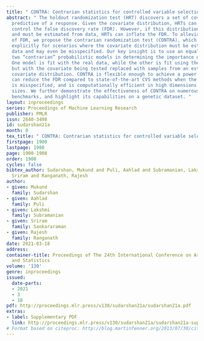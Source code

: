 ```yaml
---
title: " CONTRA: Contrarian statistics for controlled variable selection "
abstract: " The holdout randomization test (HRT) discovers a set of covariates most
  predictive of a response. Given the covariate distribution, HRTs can explicitly
  control the false discovery rate (FDR). However, if this distribution is unknown
  and must be estimated from data, HRTs can inflate the FDR. To alleviate the inflation
  of FDR, we propose the contrarian randomization test (CONTRA), which is designed
  explicitly for scenarios where the covariate distribution must be estimated from
  data and may even be misspecified. Our key insight is to use an equal mixture of
  two “contrarian” probabilistic models in determining the importance of a covariate.
  One model is fit with the real data, while the other is fit using the same data,
  but with the covariate being tested replaced with samples from an estimate of the
  covariate distribution. CONTRA is flexible enough to achieve a power of 1 asymptotically,
  can reduce the FDR compared to state-of-the-art CVS methods when the covariate distribution
  is misspecified, and is computationally efficient in high dimensions and large sample
  sizes. We further demonstrate the effectiveness of CONTRA on numerous synthetic
  benchmarks, and highlight its capabilities on a genetic dataset. "
layout: inproceedings
series: Proceedings of Machine Learning Research
publisher: PMLR
issn: 2640-3498
id: sudarshan21a
month: 0
tex_title: " CONTRA: Contrarian statistics for controlled variable selection "
firstpage: 1900
lastpage: 1908
page: 1900-1908
order: 1900
cycles: false
bibtex_author: Sudarshan, Mukund and Puli, Aahlad and Subramanian, Lakshmi and Sankararaman,
  Sriram and Ranganath, Rajesh
author:
- given: Mukund
  family: Sudarshan
- given: Aahlad
  family: Puli
- given: Lakshmi
  family: Subramanian
- given: Sriram
  family: Sankararaman
- given: Rajesh
  family: Ranganath
date: 2021-03-18
address:
container-title: Proceedings of The 24th International Conference on Artificial Intelligence
  and Statistics
volume: '130'
genre: inproceedings
issued:
  date-parts:
  - 2021
  - 3
  - 18
pdf: http://proceedings.mlr.press/v130/sudarshan21a/sudarshan21a.pdf
extras:
- label: Supplementary PDF
  link: http://proceedings.mlr.press/v130/sudarshan21a/sudarshan21a-supp.pdf
# Format based on citeproc: http://blog.martinfenner.org/2013/07/30/citeproc-yaml-for-bibliographies/
---
```

